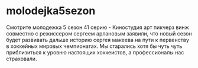 # molodejka5sezon
Смотрите молодежка 5 сезон 41 серию - Киностудия арт пикчерз винж совместно с режиссером сергеем арлановым заявили, что новый сезон будет развивать дальше историю сергея макеева на пути к первенству в хоккейных мировых чемпионатах. Мы старались хотя бы чуть чуть приблизиться к уровню настоящих хоккеистов, а профессионалы нас страховали.
